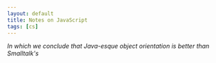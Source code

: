 ```yaml
---
layout: default
title: Notes on JavaScript
tags: [cs]
---
```


_In which we conclude that Java-esque object orientation is better than Smalltalk's_
